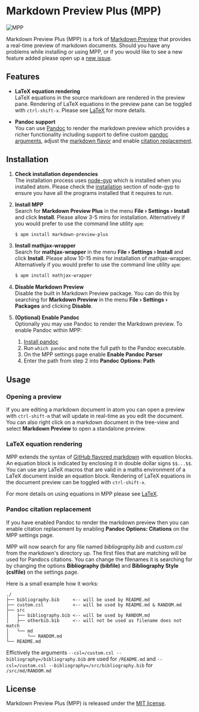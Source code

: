 # Markdown Preview Plus (MPP)

![MPP](https://raw.githubusercontent.com/Galadirith/markdown-preview-plus/master/imgs/mpp-full-res-invert.png)

Markdown Preview Plus (MPP) is a fork of
[Markdown Preview](https://github.com/atom/markdown-preview) that provides a
real-time preview of markdown documents. Should you have any problems while
installing or using MPP, or if you would like to see a new feature added please
open up a
[new issue](https://github.com/Galadirith/markdown-preview-plus/issues/new).

## Features

- **LaTeX equation rendering**  
  LaTeX equations in the source markdown are rendered in the preview pane.
  Rendering of LaTeX equations in the preview pane can be toggled with
  `ctrl-shift-x`. Please see [LaTeX](LATEX.md) for more details.

- **Pandoc support**  
  You can use [Pandoc](https://github.com/jgm/pandoc) to render the
  markdown preview which provides a richer functionality including support to
  define custom [pandoc arguments](http://pandoc.org/README.html#options),
  adjust the [markdown flavor](http://pandoc.org/README.html#pandocs-markdown)
  and enable [citation replacement](http://pandoc.org/README.html#citations).

## Installation

1.  **Check installation dependencies**  
    The installation process uses
    [node-gyp](https://github.com/TooTallNate/node-gyp) which is installed when
    you installed atom. Please check the
    [installation](https://github.com/TooTallNate/node-gyp#installation) section
    of node-gyp to ensure you have all the programs installed that it requires
    to run.

2.  **Install MPP**  
    Search for **Markdown Preview Plus** in the menu **File &rsaquo; Settings
    &rsaquo; Install** and click **Install**. Please allow 3-5 mins for
    installation. Alternatively if you would prefer to use the command line
    utility `apm`:

    ````bash
    $ apm install markdown-preview-plus
    ````

3.  **Install mathjax-wrapper**  
    Search for **mathjax-wrapper** in the menu **File &rsaquo; Settings &rsaquo;
    Install** and click **Install**. Please allow 10-15 mins for installation
    of mathjax-wrapper. Alternatively if you would prefer to use the command
    line utility `apm`:

    ````bash
    $ apm install mathjax-wrapper
    ````

4.  **Disable Markdown Preview**  
    Disable the built in Markdown Preview package. You can do this by searching
    for **Markdown Preview** in the menu **File &rsaquo; Settings &rsaquo;
    Packages** and clicking **Disable**.

5.  **(Optional) Enable Pandoc**  
    Optionally you may use Pandoc to render the Markdown preview. To enable
    Pandoc within MPP:

    1.  [Install pandoc](http://pandoc.org/installing.html)
    2.  Run `which pandoc` and note the full path to the Pandoc executable.
    3.  On the MPP settings page enable **Enable Pandoc Parser**
    4.  Enter the path from step 2 into **Pandoc Options: Path**

## Usage

### Opening a preview

If you are editing a markdown document in atom you can open a preview with
`ctrl-shift-m` that will update in real-time as you edit the document. You can
also right click on a markdown document in the tree-view and select **Markdown
Preview** to open a standalone preview.

### LaTeX equation rendering

MPP extends the syntax of
[GitHub flavored markdown](https://help.github.com/articles/github-flavored-markdown/)
with equation blocks. An equation block is indicated by enclosing it in double
dollar signs `$$...$$`. You can use any LaTeX macros that are valid in a maths
environment of a LaTeX document inside an equation block. Rendering of LaTeX
equations in the document preview can be toggled with `ctrl-shift-x`.

For more details on using equations in MPP please see [LaTeX](LATEX.md).

### Pandoc citation replacement

If you have enabled Pandoc to render the markdown preview then you can enable
citation replacement by enabling **Pandoc Options: Citations** on the MPP
settings page.

MPP will now search for any file named *bibliography.bib* and *custom.csl*
from the markdown's directory up. The first files that are matching will be
used for Pandocs citations. You can change the filenames it is searching for
by changing the options **Bibliography (bibfile)** and **Bibliography Style
(cslfile)** on the settings page.

Here is a small example how it works:
````
./
├── bibliography.bib     <-- will be used by README.md
├── custom.csl           <-- will be used by README.md & RANDOM.md
├── src
│   ├── bibliography.bib <-- will be used by RANDOM.md
│   ├── otherbib.bib     <-- will not be used as filename does not match
│   └── md
│       └── RANDOM.md
└── README.md
````
Effictively the arguments `--csl=/custom.csl --bibliography=/bibliography.bib`
are used for `/README.md` and `--csl=/custom.csl
--bibliography=/src/bibliography.bib` for `/src/md/RANDOM.md`

## License

Markdown Preview Plus (MPP) is released under the [MIT license](LICENSE.md).
